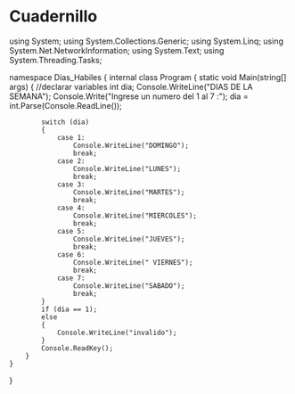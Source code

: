# Cuadernillo
using System;
using System.Collections.Generic;
using System.Linq;
using System.Net.NetworkInformation;
using System.Text;
using System.Threading.Tasks;

namespace Dias_Habiles
{
    internal class Program
    {
        static void Main(string[] args)
        {
            //declarar variables 
            int dia;
            Console.WriteLine("DIAS DE LA SEMANA");
            Console.Write("Ingrese un numero del 1 al 7 :");
            dia = int.Parse(Console.ReadLine());
            
            
            switch (dia)
            {
                case 1:
                    Console.WriteLine("DOMINGO");
                    break;
                case 2:
                    Console.WriteLine("LUNES");
                    break;
                case 3:
                    Console.WriteLine("MARTES");
                    break;
                case 4:
                    Console.WriteLine("MIERCOLES");
                    break;
                case 5:
                    Console.WriteLine("JUEVES");
                    break;
                case 6:
                    Console.WriteLine(" VIERNES");
                    break;
                case 7:
                    Console.WriteLine("SABADO");
                    break;
            }
            if (dia == 1); 
            else
            {
                Console.WriteLine("invalido");
            }
            Console.ReadKey();
        }
    }
}
